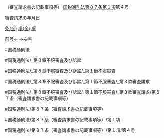 （審査請求書の記載事項等）
[国税通則法第８７条第１項](国税通則法＿＿＿＿＿第８７条第１項)第４号

審査請求の年月日

[条(全)](国税通則法＿＿＿＿＿第８７条_.md)    [項(全)](国税通則法＿＿＿＿＿第８７条第１項_.md)    [項](国税通則法＿＿＿＿＿第８７条第１項.md)

[前号←](国税通則法＿＿＿＿＿第８７条第１項第３号.md)  ~~→次号~~

#国税通則法

#国税通則法/_第８章不服審査及び訴訟

#国税通則法/_第８章不服審査及び訴訟/_第１節不服審査

#国税通則法/_第８章不服審査及び訴訟/_第１節不服審査/_第３款審査請求

#国税通則法/_第８章不服審査及び訴訟/_第１節不服審査/_第３款審査請求/第８７条（審査請求書の記載事項等）

#国税通則法/第８７条（審査請求書の記載事項等）

#国税通則法/第８７条（審査請求書の記載事項等）/第１項

#国税通則法/第８７条（審査請求書の記載事項等）/第１項/第４号

